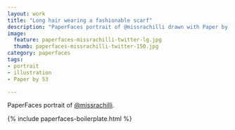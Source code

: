 ```yaml
---
layout: work
title: "Long hair wearing a fashionable scarf"
description: "PaperFaces portrait of @missrachilli drawn with Paper by 53 on an iPad."
image: 
  feature: paperfaces-missrachilli-twitter-lg.jpg
  thumb: paperfaces-missrachilli-twitter-150.jpg
category: paperfaces
tags: 
- portrait
- illustration
- Paper by 53

---
```


PaperFaces portrait of [@missrachilli](http://twitter.com/missrachilli).

{% include paperfaces-boilerplate.html %}